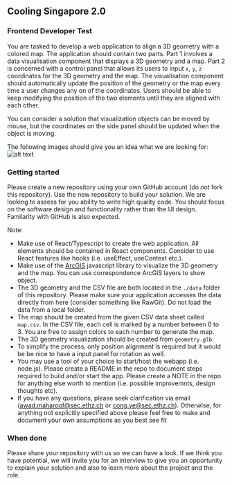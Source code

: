 ## Cooling Singapore 2.0

### Frontend Developer Test
You are tasked to develop a web application to align a 3D geometry with a colored map. The application should contain two parts. Part 1 involves a data visualisation component that displays a 3D geometry and a map. Part 2 is concerned with a control panel that allows its users to input `x`, `y`, `z` coordinates for the 3D geometry and the map. The visualisation component should automatically update the position of the geometry or the map every time a user changes any on of the coordinates. Users should be able to keep modifying the position of the two elements until they are aligned with each other.

You can consider a solution that visualization objects can be moved by mouse, but the coordinates on the side panel should be updated when the object is moving.

The following images should give you an idea what we are looking for:
![alt text](image/uiSketch.png "Title")

### Getting started
Please create a new repository using your own GitHub account (do *not* fork this repository). Use the new repository to build your solution. We are looking to assess for you ability to write high quality code. You should focus on the software design and functionality rather than the UI design. Familarity with GitHub is also expected.

Note:
* Make use of React/Typescript to create the web application. All elements should be contained in React components. Consider to use React features like hooks (i.e. useEffect, useContext etc.). 
* Make use of the [ArcGIS](https://developers.arcgis.com/javascript/latest/) javascript library to visualize the 3D geometry and the map. You can use correspondence ArcGIS layers to show object.
* The 3D geometry and the CSV file are both located in the `./data` folder of this repository. Please make sure your application accesses the data directly from here (consider something like RawGit). Do not load the data from a local folder.
* The map should be created from the given CSV data sheet called `map.csv`. In the CSV file, each cell is marked by a number between 0 to 3. You are free to assign colors to each number to generate the map.
* The 3D geometry visualization should be created from `geometry.glb`.
* To simplify the process, only position alignment is required but it would be be nice to have a input panel for rotation as well.
* You may use a tool of your choice to start/host the webapp (i.e. node.js). Please create a README in the repo to document steps required to build and/or start the app. Please create a NOTE in the repo for anything else worth to mention (i.e. possible improvemnts, design thoughts etc).
* If you have any questions, please seek clarification via email (awad.maharoof@sec.ethz.ch or cong.ye@sec.ethz.ch). Otherwise, for anything not explicitly specified above please feel free to make and document your own assumptions as you best see fit

### When done
Please share your repository with us so we can have a look. If we think you have potential, we will invite you for an interview to give you an opportunity to explain your solution and also to learn more about the project and the role.
